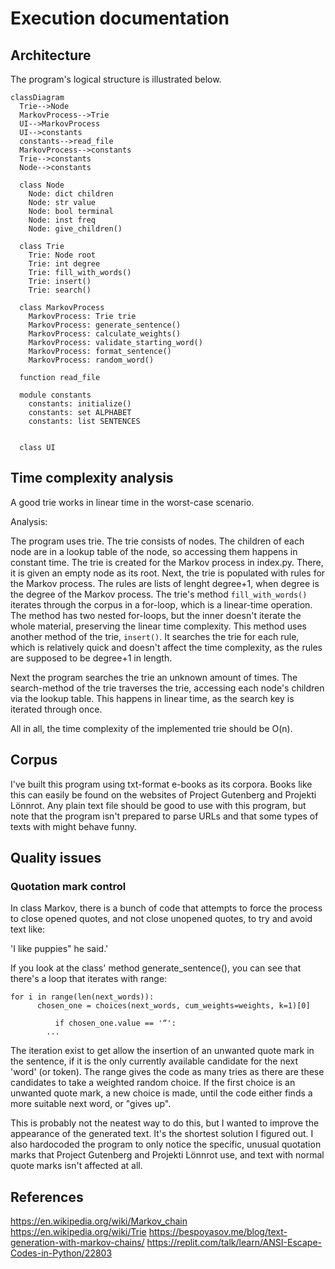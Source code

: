 # Execution documentation
## Architecture
The program's logical structure is illustrated below.

```mermaid
classDiagram
  Trie-->Node
  MarkovProcess-->Trie
  UI-->MarkovProcess
  UI-->constants
  constants-->read_file
  MarkovProcess-->constants
  Trie-->constants
  Node-->constants

  class Node
    Node: dict children
    Node: str value
    Node: bool terminal
    Node: inst freq
    Node: give_children()
    
  class Trie
    Trie: Node root
    Trie: int degree
    Trie: fill_with_words()
    Trie: insert()
    Trie: search()
  
  class MarkovProcess
    MarkovProcess: Trie trie
    MarkovProcess: generate_sentence()
    MarkovProcess: calculate_weights()
    MarkovProcess: validate_starting_word()
    MarkovProcess: format_sentence()
    MarkovProcess: random_word()
    
  function read_file
  
  module constants
    constants: initialize()
    constants: set ALPHABET
    constants: list SENTENCES
  
    
  class UI
  ```

## Time complexity analysis
A good trie works in linear time in the worst-case scenario.

Analysis:

The program uses trie. The trie consists of nodes. The children of each node are in a lookup table of the node, so accessing them happens in constant time. The trie is created for the Markov process in index.py. There, it is given an empty node as its root. Next, the trie is populated with rules for the Markov process. The rules are lists of lenght degree+1, when degree is the degree of the Markov process. The trie's method `fill_with_words()` iterates through the corpus in a for-loop, which is a linear-time operation. The method has two nested for-loops, but the inner doesn't iterate the whole material, preserving the linear time complexity. This method uses another method of the trie, `insert()`. It searches the trie for each rule, which is relatively quick and doesn't affect the time complexity, as the rules are supposed to be degree+1 in length.

Next the program searches the trie an unknown amount of times. The search-method of the trie traverses the trie, accessing each node's children via the lookup table. This happens in linear time, as the search key is iterated through once.

All in all, the time complexity of the implemented trie should be O(n).

## Corpus
I've built this program using txt-format e-books as its corpora. Books like this can easily be found on the websites of Project Gutenberg and Projekti Lönnrot. Any plain text file should be good to use with this program, but note that the program isn't prepared to parse URLs and that some types of texts with might behave funny.

## Quality issues

### Quotation mark control
In class Markov, there is a bunch of code that attempts to force the process to close opened quotes, and not close unopened quotes, to try and avoid text like:

'I like puppies" he said.'

If you look at the class' method generate_sentence(), you can see that there's a loop that iterates with range:

```
for i in range(len(next_words)):
      chosen_one = choices(next_words, cum_weights=weights, k=1)[0]
                
          if chosen_one.value == '“':
		...
```
The iteration exist to get allow the insertion of an unwanted quote mark in the sentence, if it is the only currently available candidate for the next 'word' (or token). The range gives the code as many tries as there are these candidates to take a weighted random choice. If the first choice is an unwanted quote mark, a new choice is made, until the code either finds a more suitable next word, or  "gives up".

This is probably not the neatest way to do this, but I wanted to improve the appearance of the generated text. It's the shortest solution I figured out. I also hardocoded the program to only notice the specific, unusual quotation marks that Project Gutenberg and Projekti Lönnrot use, and text with normal quote marks isn't affected at all.

## References
https://en.wikipedia.org/wiki/Markov_chain
https://en.wikipedia.org/wiki/Trie
https://bespoyasov.me/blog/text-generation-with-markov-chains/
https://replit.com/talk/learn/ANSI-Escape-Codes-in-Python/22803
